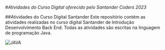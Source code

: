 #*Atividades do Curso Digital oferecido pelo Santander Coders 2023*

##Atividades do Curso Digital Santander
Este repositório contém as atividades realizadas no curso digital Santander de Introdução Desenvolvimento Back End. Todas as atividades são escritas na linguagem de programação Java. 

![JAVA](https://s.glbimg.com/jo/g1/f/original/2011/08/22/22-java-300.jpg)
